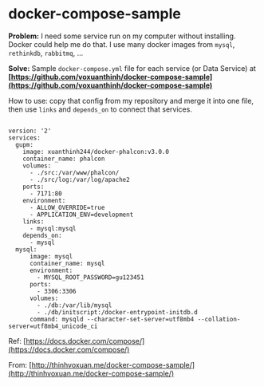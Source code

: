 # docker-compose-sample
**Problem:** I need some service run on my computer without installing. Docker could help me do that. I use many docker images from `mysql`, `rethinkdb`, `rabbitmq`, ...

**Solve:** Sample `docker-compose.yml` file for each service (or Data Service) at **[https://github.com/voxuanthinh/docker-compose-sample](https://github.com/voxuanthinh/docker-compose-sample)**

How to use: copy that config from my repository and merge it into one file, then use `links` and `depends_on` to connect that services.

```

version: '2'
services:
  gupm:
    image: xuanthinh244/docker-phalcon:v3.0.0
    container_name: phalcon
    volumes:
      - ./src:/var/www/phalcon/
      - ./src/log:/var/log/apache2
    ports:
      - 7171:80
    environment:
      - ALLOW_OVERRIDE=true
      - APPLICATION_ENV=development
    links:
      - mysql:mysql
    depends_on:
      - mysql
  mysql:
      image: mysql
      container_name: mysql
      environment:
        - MYSQL_ROOT_PASSWORD=gu123451
      ports:
        - 3306:3306
      volumes:
        - ./db:/var/lib/mysql
        - ./db/initscript:/docker-entrypoint-initdb.d
      command: mysqld --character-set-server=utf8mb4 --collation-server=utf8mb4_unicode_ci

```


Ref: [https://docs.docker.com/compose/](https://docs.docker.com/compose/)

From: [http://thinhvoxuan.me/docker-compose-sample/](http://thinhvoxuan.me/docker-compose-sample/)


